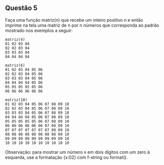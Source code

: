 ## Questão 5

Faça uma função matriz(n) que recebe um inteiro positivo n e então imprime na tela uma matriz de n por n números que corresponda ao padrão mostrado nos exemplos a seguir:
```
matriz(4)
01 02 03 04
02 02 03 04
03 03 03 04
04 04 04 04

matriz(6)
01 02 03 04 05 06
02 02 03 04 05 06
03 03 03 04 05 06
04 04 04 04 05 06
05 05 05 05 05 06
06 06 06 06 06 06

matriz(10)
01 02 03 04 05 06 07 08 09 10
02 02 03 04 05 06 07 08 09 10
03 03 03 04 05 06 07 08 09 10
04 04 04 04 05 06 07 08 09 10
05 05 05 05 05 06 07 08 09 10
06 06 06 06 06 06 07 08 09 10
07 07 07 07 07 07 07 08 09 10
08 08 08 08 08 08 08 08 09 10
09 09 09 09 09 09 09 09 09 10
10 10 10 10 10 10 10 10 10 10
```

Observação: para mostrar um número x em dois dígitos com um zero à esquerda, use a formatação {x:02} com f-string ou format().
